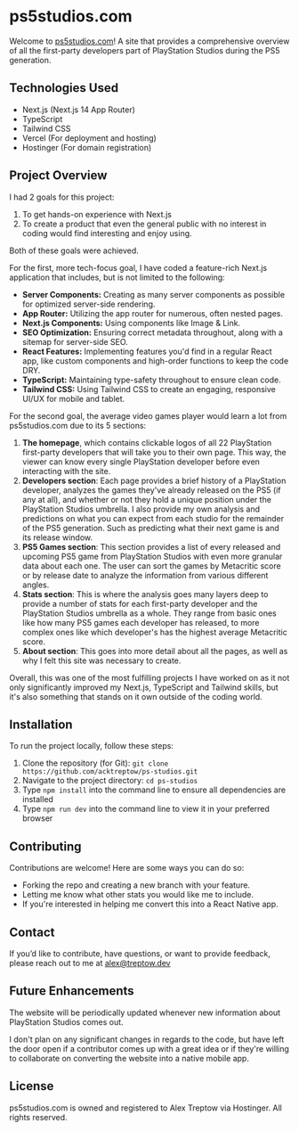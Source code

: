 # ps5studios.com

Welcome to [ps5studios.com](https://www.ps5studios.com)! A site that provides a comprehensive overview of all the first-party developers part of PlayStation Studios during the PS5 generation.

## Technologies Used

- Next.js (Next.js 14 App Router)
- TypeScript
- Tailwind CSS
- Vercel (For deployment and hosting)
- Hostinger (For domain registration)

## Project Overview

I had 2 goals for this project:

1. To get hands-on experience with Next.js
2. To create a product that even the general public with no interest in coding would find interesting and enjoy using.

Both of these goals were achieved.

For the first, more tech-focus goal, I have coded a feature-rich Next.js application that includes, but is not limited to the following:

- **Server Components:** Creating as many server components as possible for optimized server-side rendering.
- **App Router:** Utilizing the app router for numerous, often nested pages.
- **Next.js Components:** Using components like Image & Link.
- **SEO Optimization:** Ensuring correct metadata throughout, along with a sitemap for server-side SEO.
- **React Features:** Implementing features you'd find in a regular React app, like custom components and high-order functions to keep the code DRY.
- **TypeScript:** Maintaining type-safety throughout to ensure clean code.
- **Tailwind CSS:** Using Tailwind CSS to create an engaging, responsive UI/UX for mobile and tablet.

For the second goal, the average video games player would learn a lot from ps5studios.com due to its 5 sections:

1. **The homepage**, which contains clickable logos of all 22 PlayStation first-party developers that will take you to their own page. This way, the viewer can know every single PlayStation developer before even interacting with the site.
2. **Developers section**: Each page provides a brief history of a PlayStation developer, analyzes the games they've already released on the PS5 (if any at all), and whether or not they hold a unique position under the PlayStation Studios umbrella. I also provide my own analysis and predictions on what you can expect from each studio for the remainder of the PS5 generation. Such as predicting what their next game is and its release window.
3. **PS5 Games section**: This section provides a list of every released and upcoming PS5 game from PlayStation Studios with even more granular data about each one. The user can sort the games by Metacritic score or by release date to analyze the information from various different angles.
4. **Stats section**: This is where the analysis goes many layers deep to provide a number of stats for each first-party developer and the PlayStation Studios umbrella as a whole. They range from basic ones like how many PS5 games each developer has released, to more complex ones like which developer's has the highest average Metacritic score.
5. **About section**: This goes into more detail about all the pages, as well as why I felt this site was necessary to create.

Overall, this was one of the most fulfilling projects I have worked on as it not only significantly improved my Next.js, TypeScript and Tailwind skills, but it's also something that stands on it own outside of the coding world.

## Installation

To run the project locally, follow these steps:

1. Clone the repository (for Git): `git clone https://github.com/acktreptow/ps-studios.git`
2. Navigate to the project directory: `cd ps-studios`
3. Type `npm install` into the command line to ensure all dependencies are installed
4. Type `npm run dev` into the command line to view it in your preferred browser

## Contributing

Contributions are welcome! Here are some ways you can do so:

- Forking the repo and creating a new branch with your feature.
- Letting me know what other stats you would like me to include.
- If you're interested in helping me convert this into a React Native app.

## Contact

If you’d like to contribute, have questions, or want to provide feedback, please reach out to me at [alex@treptow.dev](mailto:alex@treptow.dev)

## Future Enhancements

The website will be periodically updated whenever new information about PlayStation Studios comes out.

I don't plan on any significant changes in regards to the code, but have left the door open if a contributor comes up with a great idea or if they're willing to collaborate on converting the website into a native mobile app.

## License

ps5studios.com is owned and registered to Alex Treptow via Hostinger. All rights reserved.
